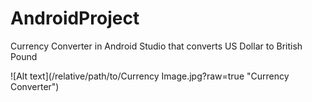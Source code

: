 # AndroidProject
Currency Converter in Android Studio that converts US Dollar to British Pound



![Alt text](/relative/path/to/Currency Image.jpg?raw=true "Currency Converter")



